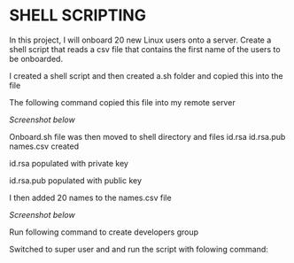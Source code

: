 # SHELL SCRIPTING

In this project, I will onboard 20 new Linux users onto a server. Create a shell script that reads a csv file that contains the first name of the users to be onboarded.


I created a shell script and then created a.sh folder and copied this into the file 


The following command copied this file into my remote server

*Screenshot below*



Onboard.sh file was then moved to shell directory and files id.rsa id.rsa.pub names.csv created 


id.rsa populated with private key


id.rsa.pub populated with public key 


I then added 20 names to the names.csv file 

*Screenshot below*





Run following command to create developers group 

Switched to super user and and run the script with folowing command: 

